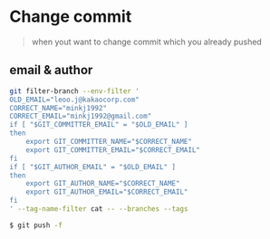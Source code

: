 # Change commit
> when yout want to change commit which you already pushed


## email & author
```bash
git filter-branch --env-filter '
OLD_EMAIL="leoo.j@kakaocorp.com"
CORRECT_NAME="minkj1992"
CORRECT_EMAIL="minkj1992@gmail.com"
if [ "$GIT_COMMITTER_EMAIL" = "$OLD_EMAIL" ]
then
    export GIT_COMMITTER_NAME="$CORRECT_NAME"
    export GIT_COMMITTER_EMAIL="$CORRECT_EMAIL"
fi
if [ "$GIT_AUTHOR_EMAIL" = "$OLD_EMAIL" ]
then
    export GIT_AUTHOR_NAME="$CORRECT_NAME"
    export GIT_AUTHOR_EMAIL="$CORRECT_EMAIL"
fi
' --tag-name-filter cat -- --branches --tags

$ git push -f
```

